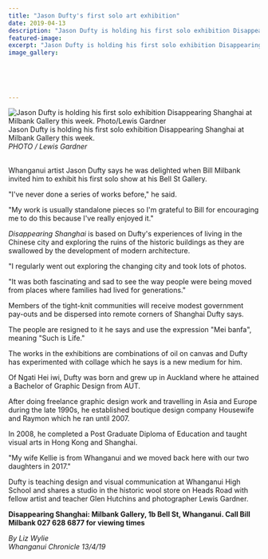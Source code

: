 ```yaml
---
title: "Jason Dufty's first solo art exhibition"
date: 2019-04-13
description: "Jason Dufty is holding his first solo exhibition Disappearing Shanghai at Milbank Gallery this week."
featured-image: 
excerpt: "Jason Dufty is holding his first solo exhibition Disappearing Shanghai at Milbank Gallery this week."
image_gallery:
    
    
    
    
    
---
```


<p><img src="https://www.nzherald.co.nz/resizer/s00iJmVlrmNfWQTBUcozE1RSFBg=/620x412/smart/filters:quality(70)/arc-anglerfish-syd-prod-nzme.s3.amazonaws.com/public/GMY6F3X2P5BODF2AZHJMPLOZHU.jpg" alt="Jason Dufty is holding his first solo exhibition Disappearing Shanghai at Milbank Gallery this week. Photo/Lewis Gardner" /><br />Jason Dufty is holding his first solo exhibition Disappearing Shanghai at Milbank Gallery this week.&nbsp;<br /><em>PHOTO / Lewis Gardner</em></p>
<p class="element element-paragraph"><br />Whanganui artist Jason Dufty says he was delighted when Bill Milbank invited him to exhibit his first solo show at his Bell St Gallery.</p>
<p class="element element-paragraph">"I've never done a series of works before," he said.</p>
<p class="element element-paragraph">"My work is usually standalone pieces so I'm grateful to Bill for encouraging me to do this because I've really enjoyed it."</p>
<p class="element element-paragraph"><em>Disappearing Shanghai</em>&nbsp;is based on Dufty's experiences of living in the Chinese city and exploring the ruins of the historic buildings as they are swallowed by the development of modern architecture.</p>
<p class="element element-paragraph">"I regularly went out exploring the changing city and took lots of photos.</p>
<p class="element element-paragraph">"It was both fascinating and sad to see the way people were being moved from places where families had lived for generations."</p>
<p class="element element-paragraph">Members of the tight-knit communities will receive modest government pay-outs and be dispersed into remote corners of Shanghai Dufty says.</p>
<p class="element element-paragraph">The people are resigned to it he says and use the expression "Mei banfa", meaning "Such is Life."</p>
<p class="element element-paragraph">The works in the exhibitions are combinations of oil on canvas and Dufty has experimented with collage which he says is a new medium for him.</p>
<p>Of Ngati Hei iwi, Dufty was born and grew up in Auckland where he attained a Bachelor of Graphic Design from AUT.</p>
<p class="element element-paragraph">After doing freelance graphic design work and travelling in Asia and Europe during the late 1990s, he established boutique design company Housewife and Raymon which he ran until 2007.</p>
<p class="element element-paragraph">In 2008, he completed a Post Graduate Diploma of Education and taught visual arts in Hong Kong and Shanghai.</p>
<p class="element element-paragraph">"My wife Kellie is from Whanganui and we moved back here with our two daughters in 2017."</p>
<p class="element element-paragraph">Dufty is teaching design and visual communication at Whanganui High School and shares a studio in the historic wool store on Heads Road with fellow artist and teacher Glen Hutchins and photographer Lewis Gardner.</p>
<p class="element element-paragraph"><strong>Disappearing Shanghai: Milbank Gallery, 1b Bell St, Whanganui. Call Bill Milbank 027 628 6877 for viewing times</strong></p>
<p><em>By Liz Wylie</em><br /><em>Whanganui Chronicle 13/4/19</em></p>

